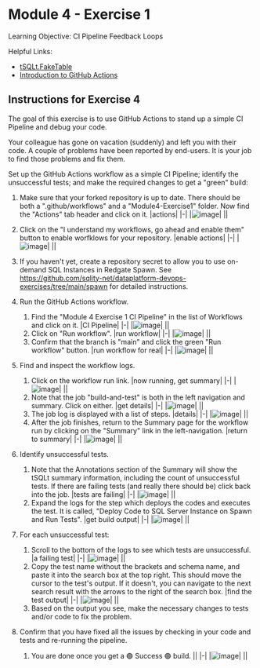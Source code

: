 # Module 4 - Exercise 1
Learning Objective: CI Pipeline Feedback Loops

Helpful Links:
- [tSQLt.FakeTable](https://tsqlt.org/user-guide/isolating-dependencies/faketable/)
- [Introduction to GitHub Actions](https://docs.github.com/en/actions/learn-github-actions/introduction-to-github-actions)

## Instructions for Exercise 4

The goal of this exercise is to use GitHub Actions to stand up a simple CI Pipeline and debug your code.

Your colleague has gone on vacation (suddenly) and left you with their code. A couple of problems have been reported by end-users. It is your job to find those problems and fix them.

Set up the GitHub Actions workflow as a simple CI Pipeline; identify the unsuccessful tests; and make the required changes to get a "green" build:

1. Make sure that your forked repository is up to date. There should be both a ".github/workflows" and a "Module4-Exercise1" folder. Now find the "Actions" tab header and click on it.
   |actions|
   |-|
   |![image](https://user-images.githubusercontent.com/298017/116835595-2c7e1480-ab91-11eb-9f6e-3cd0ec3a6536.png)|
   ||

1. Click on the "I understand my workflows, go ahead and enable them" button to enable worfklows for your repository.
   |enable actions| 
   |-|
   |![image](https://user-images.githubusercontent.com/298017/116835634-57686880-ab91-11eb-9f14-951d5b9dab15.png)|
   ||

1. If you haven't yet, create a repository secret to allow you to use on-demand SQL Instances in Redgate Spawn. See https://github.com/sqlity-net/dataplatform-devops-exercises/tree/main/spawn for detailed instructions.
   
1. Run the GitHub Actions workflow.
   1. Find the "Module 4 Exercise 1 CI Pipeline" in the list of Workflows and click on it.
      |CI Pipeline|
      |-|
      |![image](https://user-images.githubusercontent.com/298017/116835826-263c6800-ab92-11eb-858a-ef2355429fb5.png)|
      ||
   1. Click on "Run workflow".
      |run workflow|
      |-|
      |![image](https://user-images.githubusercontent.com/298017/116835842-381e0b00-ab92-11eb-9ade-92b05c3af8a2.png)|
      ||
   1. Confirm that the branch is "main" and click the green "Run workflow" button.
      |run workflow for real|
      |-|
      |![image](https://user-images.githubusercontent.com/298017/116835867-4ff58f00-ab92-11eb-82dd-d4cd736a9436.png)|
      ||
1. Find and inspect the workflow logs.
   1. Click on the workflow run link.
      |now running, get summary|
      |-|
      |![image](https://user-images.githubusercontent.com/298017/116836648-55a0a400-ab95-11eb-9cfe-113a77d8a585.png)|
      ||
   1. Note that the job "build-and-test" is both in the left navigation and summary. Click on either.
      |get details|
      |-|
      |![image](https://user-images.githubusercontent.com/298017/116835950-be3a5180-ab92-11eb-8e57-0c70e8fcb287.png)|
      ||
   1. The job log is displayed with a list of steps.
      |details|
      |-|
      |![image](https://user-images.githubusercontent.com/298017/116835969-d4481200-ab92-11eb-8b07-ad43f6494bb8.png)|
      ||
   1. After the job finishes, return to the Summary page for the workflow run by clicking on the "Summary" link in the left-navigation.
      |return to summary|
      |-|
      |![image](https://user-images.githubusercontent.com/298017/116836010-f9d51b80-ab92-11eb-8438-de100ee5c225.png)|
      ||
1. Identify unsuccessful tests.
   1. Note that the Annotations section of the Summary will show the tSQLt summary information, including the count of unsuccessful tests. If there are failing tests (and really there should be) click back into the job.
      |tests are failing|
      |-|
      |![image](https://user-images.githubusercontent.com/298017/116836210-a44d3e80-ab93-11eb-9bca-ace792df6617.png)|
      ||
   1. Expand the logs for the step which deploys the codes and executes the test. It is called, "Deploy Code to SQL Server Instance on Spawn and Run Tests".
      |get build output|
      |-|
      |![image](https://user-images.githubusercontent.com/298017/116836233-ba5aff00-ab93-11eb-859d-7a3a6aaff09e.png)|
      ||
1. For each unsuccessful test:
   1. Scroll to the bottom of the logs to see which tests are unsuccessful.
      |a failing test|
      |-|
      |![image](https://user-images.githubusercontent.com/298017/116836829-0b6bf280-ab96-11eb-874a-040b952a595b.png)|
      ||
   1. Copy the test name without the brackets and schema name, and paste it into the search box at the top right. This should move the cursor to the test's output. If it doesn't, you can navigate to the next search result with the arrows to the right of the search box.
      |find the test output|
      |-|
      |![image](https://user-images.githubusercontent.com/298017/116836606-25590580-ab95-11eb-8103-c1683d86522c.png)|
      ||
   1. Based on the output you see, make the necessary changes to tests and/or code to fix the problem.
1. Confirm that you have fixed all the issues by checking in your code and tests and re-running the pipeline. 
   1. You are done once you get a 🟢 Success 🟢 build.
      ||
      |-|
      |![image](https://user-images.githubusercontent.com/298017/116953604-b09cce80-ac5b-11eb-8cdf-ec553bde881a.png)|
      ||
